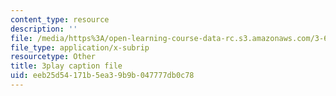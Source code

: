 ```yaml
---
content_type: resource
description: ''
file: /media/https%3A/open-learning-course-data-rc.s3.amazonaws.com/3-60-symmetry-structure-and-tensor-properties-of-materials-fall-2005/eeb25d54171b5ea39b9b047777db0c78_THTQT2aykaA.vtt
file_type: application/x-subrip
resourcetype: Other
title: 3play caption file
uid: eeb25d54-171b-5ea3-9b9b-047777db0c78
---
```

